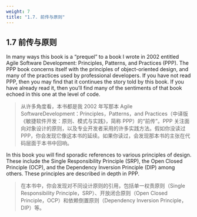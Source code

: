 ```yaml
---
weight: 7
title: "1.7. 前传与原则"
---
```


## 1.7 前传与原则

In many ways this book is a “prequel” to a book I wrote in 2002 entitled Agile Software Development: Principles, Patterns, and Practices (PPP). The PPP book concerns itself with the principles of object-oriented design, and many of the practices used by professional developers. If you have not read PPP, then you may find that it continues the story told by this book. If you have already read it, then you’ll find many of the sentiments of that book echoed in this one at the level of code.

> 从许多角度看，本书都是我 2002 年写那本 Agile SoftwareDevelopment：Principles，Patterns，and Practices（中译版《敏捷软件开发：原则、模式与实践》，简称 PPP）的“前传”。PPP 关注面向对象设计的原则，以及专业开发者采用的许多实践方法。假如你没读过 PPP，你会发现它像这本书的延续。如果你读过，会发现那本书的主张在代码层面于本书中回响。

In this book you will find sporadic references to various principles of design. These include the Single Responsibility Principle (SRP), the Open Closed Principle (OCP), and the Dependency Inversion Principle (DIP) among others. These principles are described in depth in PPP.

> 在本书中，你会发现对不同设计原则的引用，包括单一权责原则（Single Responsibility Principle，SRP）、开放闭合原则（Open Closed Principle，OCP）和依赖倒置原则（Dependency Inversion Principle，DIP）等。
